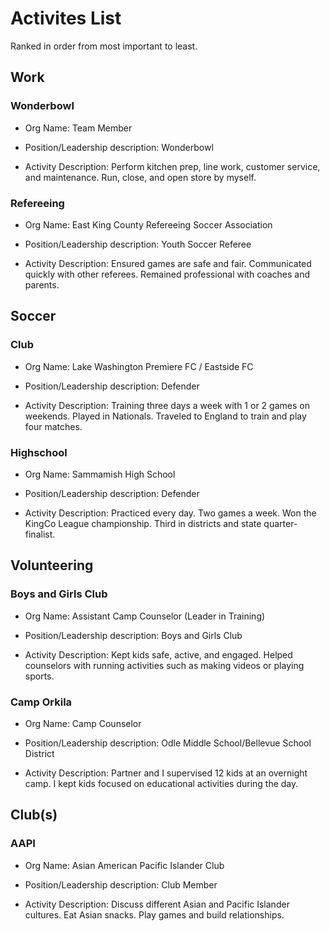 # Activites List 
Ranked in order from most important to least. 
## **Work**

### Wonderbowl

- Org Name: Team Member

- Position/Leadership description: Wonderbowl

- Activity Description: Perform kitchen prep, line work, customer service, and maintenance. Run, close, and open store by myself.

### Refereeing 

- Org Name: East King County Refereeing Soccer Association

- Position/Leadership description: Youth Soccer Referee 

- Activity Description: Ensured games are safe and fair. Communicated quickly with other referees. Remained professional with coaches and parents.                        



## **Soccer**

### Club

- Org Name: Lake Washington Premiere FC / Eastside FC

- Position/Leadership description: Defender

- Activity Description: Training three days a week with 1 or 2 games on weekends. Played in Nationals. Traveled to England to train and play four matches.

### Highschool

- Org Name: Sammamish High School 

- Position/Leadership description: Defender

- Activity Description: Practiced every day. Two games a week. Won the KingCo League championship. Third in districts and state quarter-finalist.



## **Volunteering**

### Boys and Girls Club

- Org Name: Assistant Camp Counselor (Leader in Training)

- Position/Leadership description: Boys and Girls Club

- Activity Description:  Kept kids safe, active, and engaged. Helped counselors with running activities such as making videos or playing sports.    


### Camp Orkila 

- Org Name: Camp Counselor 

- Position/Leadership description: Odle Middle School/Bellevue School District

- Activity Description: Partner and I supervised 12 kids at an overnight camp. I kept kids focused on educational activities during the day.                                  


## **Club(s)**

### AAPI

- Org Name: Asian American Pacific Islander Club

- Position/Leadership description: Club Member

- Activity Description: Discuss different Asian and Pacific Islander cultures. Eat Asian snacks. Play games and build relationships. 
